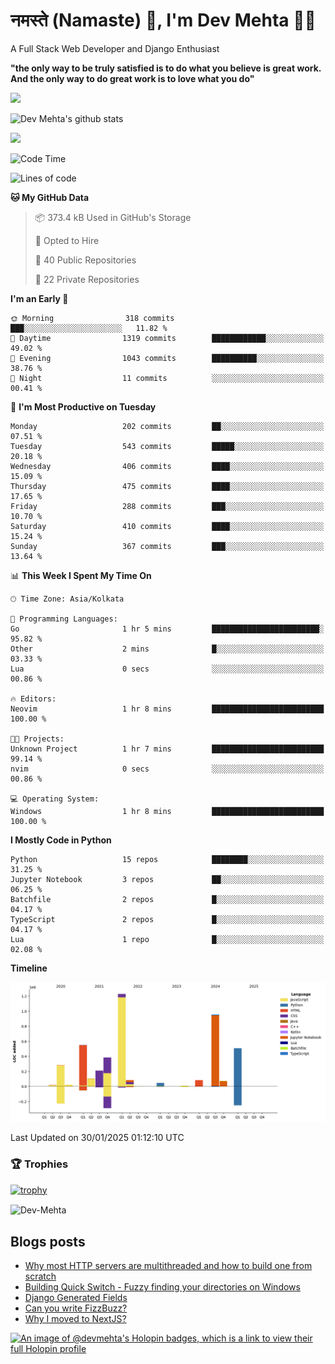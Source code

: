 # नमस्ते (Namaste) :pray:, I'm Dev Mehta :man_technologist:
A Full Stack Web Developer and Django Enthusiast

**"the only way to be truly satisfied is to do what you believe is great work. And the only way to do great work is to love what you do"**

<img src="https://github-readme-stats.vercel.app/api?username=Dev-Mehta&show=reviews,discussions_started,discussions_answered,prs_merged,prs_merged_percentage" />

![Dev Mehta's github stats](https://github-readme-stats.vercel.app/api?username=Dev-Mehta&count_private=true&show_icons=true&theme=nightowl)

<img src="https://komarev.com/ghpvc/?username=Dev-Mehta" />

<!--START_SECTION:waka-->
![Code Time](http://img.shields.io/badge/Code%20Time-437%20hrs%2023%20mins-blue)

![Lines of code](https://img.shields.io/badge/From%20Hello%20World%20I%27ve%20Written-4.6%20million%20lines%20of%20code-blue)

**🐱 My GitHub Data** 

> 📦 373.4 kB Used in GitHub's Storage 
 > 
> 💼 Opted to Hire
 > 
> 📜 40 Public Repositories 
 > 
> 🔑 22 Private Repositories 
 > 
**I'm an Early 🐤** 

```text
🌞 Morning                318 commits         ███░░░░░░░░░░░░░░░░░░░░░░   11.82 % 
🌆 Daytime                1319 commits        ████████████░░░░░░░░░░░░░   49.02 % 
🌃 Evening                1043 commits        ██████████░░░░░░░░░░░░░░░   38.76 % 
🌙 Night                  11 commits          ░░░░░░░░░░░░░░░░░░░░░░░░░   00.41 % 
```
📅 **I'm Most Productive on Tuesday** 

```text
Monday                   202 commits         ██░░░░░░░░░░░░░░░░░░░░░░░   07.51 % 
Tuesday                  543 commits         █████░░░░░░░░░░░░░░░░░░░░   20.18 % 
Wednesday                406 commits         ████░░░░░░░░░░░░░░░░░░░░░   15.09 % 
Thursday                 475 commits         ████░░░░░░░░░░░░░░░░░░░░░   17.65 % 
Friday                   288 commits         ███░░░░░░░░░░░░░░░░░░░░░░   10.70 % 
Saturday                 410 commits         ████░░░░░░░░░░░░░░░░░░░░░   15.24 % 
Sunday                   367 commits         ███░░░░░░░░░░░░░░░░░░░░░░   13.64 % 
```


📊 **This Week I Spent My Time On** 

```text
🕑︎ Time Zone: Asia/Kolkata

💬 Programming Languages: 
Go                       1 hr 5 mins         ████████████████████████░   95.82 % 
Other                    2 mins              █░░░░░░░░░░░░░░░░░░░░░░░░   03.33 % 
Lua                      0 secs              ░░░░░░░░░░░░░░░░░░░░░░░░░   00.86 % 

🔥 Editors: 
Neovim                   1 hr 8 mins         █████████████████████████   100.00 % 

🐱‍💻 Projects: 
Unknown Project          1 hr 7 mins         █████████████████████████   99.14 % 
nvim                     0 secs              ░░░░░░░░░░░░░░░░░░░░░░░░░   00.86 % 

💻 Operating System: 
Windows                  1 hr 8 mins         █████████████████████████   100.00 % 
```

**I Mostly Code in Python** 

```text
Python                   15 repos            ████████░░░░░░░░░░░░░░░░░   31.25 % 
Jupyter Notebook         3 repos             ██░░░░░░░░░░░░░░░░░░░░░░░   06.25 % 
Batchfile                2 repos             █░░░░░░░░░░░░░░░░░░░░░░░░   04.17 % 
TypeScript               2 repos             █░░░░░░░░░░░░░░░░░░░░░░░░   04.17 % 
Lua                      1 repo              █░░░░░░░░░░░░░░░░░░░░░░░░   02.08 % 
```



**Timeline**

![Lines of Code chart](https://raw.githubusercontent.com/Dev-Mehta/Dev-Mehta/master/assets/bar_graph.png)


 Last Updated on 30/01/2025 01:12:10 UTC
<!--END_SECTION:waka-->

### 🏆 Trophies
[![trophy](https://github-profile-trophy.vercel.app/?username=Dev-Mehta&row=2&column=3&margin-w=15&margin-h=15&no-bg=true&frame=false&theme=onestar)](https://github.com/ryo-ma/github-profile-trophy)

<img align="center" src="https://github-readme-streak-stats.herokuapp.com/?user=Dev-Mehta&" alt="Dev-Mehta" />

## Blogs posts<!-- BLOG-POST-LIST:START -->
- [Why most HTTP servers are multithreaded and how to build one from scratch](https://simplifiedweb.netlify.app/why-most-http-servers-are-multithreaded-and-how-to-build-one-from-scratch)
- [Building Quick Switch - Fuzzy finding your directories on Windows](https://simplifiedweb.netlify.app/building-quick-switch-fuzzy-find-through-your-directories)
- [Django Generated Fields](https://simplifiedweb.netlify.app/django-generated-fields)
- [Can you write FizzBuzz?](https://simplifiedweb.netlify.app/can-you-write-fizzbuzz)
- [Why I moved to NextJS?](https://simplifiedweb.netlify.app/why-i-moved-to-nextjs)
<!-- BLOG-POST-LIST:END -->

[![An image of @devmehta's Holopin badges, which is a link to view their full Holopin profile](https://holopin.me/devmehta)](https://holopin.io/@devmehta)
